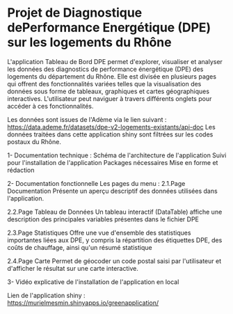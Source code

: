 # Projet de Diagnostique dePerformance Energétique (DPE) sur les logements du Rhône
L'application Tableau de Bord DPE permet d'explorer, visualiser et analyser les données des diagnostics de performance énergétique (DPE) des logements du département du Rhône. Elle est divisée en plusieurs pages qui offrent des fonctionnalités variées telles que la visualisation des données sous forme de tableaux, graphiques et cartes géographiques interactives. L'utilisateur peut naviguer à travers différents onglets pour accéder à ces fonctionnalités.

Les données sont issues de l'Adème via le lien suivant : https://data.ademe.fr/datasets/dpe-v2-logements-existants/api-doc
Les données traitées dans cette application shiny sont filtrées sur les codes postaux du Rhône.

1- Documentation technique :
  Schéma de l'architecture de l'application
  Suivi pour l'installation de l'application
  Packages nécessaires
  Mise en forme et rédaction

2- Documentation fonctionnelle 
Les pages du menu :
  2.1.Page Documentation
    Présente un aperçu descriptif des données utilisées dans l'application.
  
  2.2.Page Tableau de Données
    Un tableau interactif (DataTable) affiche une description des principales variables présentes dans le fichier DPE
  
  2.3.Page Statistiques
    Offre une vue d'ensemble des statistiques importantes liées aux DPE, y compris la répartition des étiquettes DPE, des coûts de chauffage, ainsi qu'un résumé statistique
  
  2.4.Page Carte
    Permet de géocoder un code postal saisi par l'utilisateur et d'afficher le résultat sur une carte interactive.

3- Vidéo explicative de l'installation de l'application en local


Lien de l'application shiny : https://murielmesmin.shinyapps.io/greenapplication/

